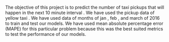  The objective of this project is to predict the number of taxi pickups that will happen in the next 10 minute interval . We have used the pickup data of yellow taxi .
We have used data of months of jan , feb , and march of 2016 to train and test our models.
We have used mean absolute percentage error (MAPE) for this particular problem because this was the best suited metrics to test the performance of our models.
